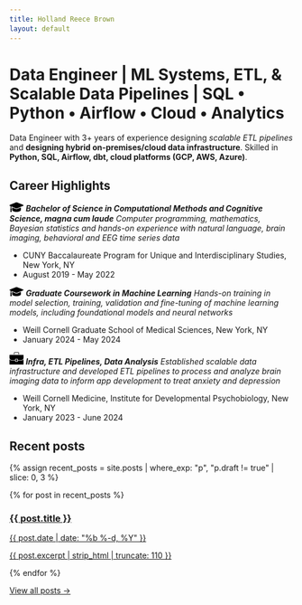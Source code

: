 ```yaml
---
title: Holland Reece Brown
layout: default
---
```


# Data Engineer | ML Systems, ETL, & Scalable Data Pipelines | SQL • Python • Airflow • Cloud • Analytics
Data Engineer with 3+ years of experience designing _scalable ETL pipelines_ and __designing hybrid on-premises/cloud data 
infrastructure__. Skilled in __Python, SQL, Airflow, dbt, cloud platforms (GCP, AWS, Azure)__. 

## Career Highlights
<img src="assets/images/grad-cap.png" alt="School" width="25"> **_Bachelor of Science in Computational Methods and Cognitive Science, magna cum laude_**
*Computer programming, mathematics, Bayesian statistics and hands-on experience with natural language, brain imaging, behavioral and EEG time series data*
- CUNY Baccalaureate Program for Unique and Interdisciplinary Studies, New York, NY
- August 2019 - May 2022

<img src="assets/images/grad-cap.png" alt="School" width="25"> **_Graduate Coursework in Machine Learning_**
*Hands-on training in model selection, training, validation and fine-tuning of machine learning models, including foundational models and neural networks*
- Weill Cornell Graduate School of Medical Sciences, New York, NY
- January 2024 - May 2024

<img src="assets/images/briefcase.jpg" alt="Work" width="25"> **_Infra, ETL Pipelines, Data Analysis_**
*Established scalable data infrastructure and developed ETL pipelines to process and analyze brain imaging data to inform app development to treat anxiety and depression*
- Weill Cornell Medicine, Institute for Developmental Psychobiology, New York, NY
- January 2023 - June 2024

## Recent posts

{% assign recent_posts = site.posts | where_exp: "p", "p.draft != true" | slice: 0, 3 %}

<div class="post-cards">
  {% for post in recent_posts %}
  <a class="post-card" href="{{ post.url | relative_url }}">
    <div class="thumb"
         style="background-image:url('{{ post.thumbnail | default: "/assets/images/default-thumb.jpg" | relative_url }}');">
    </div>
    <div class="meta">
      <h3>{{ post.title }}</h3>
      <p class="date">{{ post.date | date: "%b %-d, %Y" }}</p>
      <p class="excerpt">{{ post.excerpt | strip_html | truncate: 110 }}</p>
    </div>
  </a>
  {% endfor %}
</div>

<p class="more">
  <a class="btn" href="{{ "/blog" | relative_url }}">View all posts →</a>
</p>
